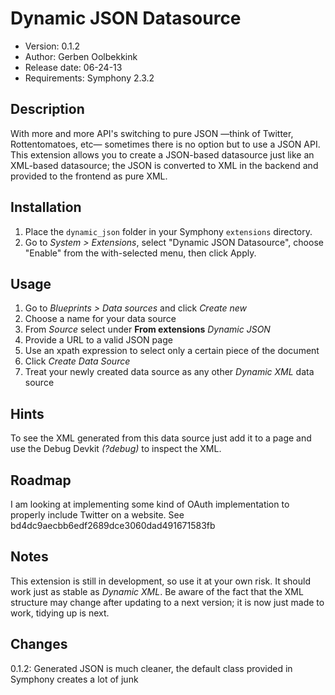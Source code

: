 # Dynamic JSON Datasource

- Version: 0.1.2
- Author: Gerben Oolbekkink
- Release date: 06-24-13
- Requirements: Symphony 2.3.2

## Description

With more and more API's switching to pure JSON —think of Twitter, Rottentomatoes, etc— sometimes there is no option but to use a JSON API. This extension allows you to create a JSON-based datasource just like an XML-based datasource; the JSON is converted to XML in the backend and provided to the frontend as pure XML.

## Installation

1. Place the `dynamic_json` folder in your Symphony `extensions` directory.
2. Go to _System > Extensions_, select "Dynamic JSON Datasource", choose "Enable" from the with-selected menu, then click Apply.

## Usage

1. Go to _Blueprints > Data sources_ and click _Create new_
2. Choose a name for your data source
3. From _Source_ select under __From extensions__ _Dynamic JSON_
4. Provide a URL to a valid JSON page
5. Use an xpath expression to select only a certain piece of the document
6. Click _Create Data Source_
7. Treat your newly created data source as any other _Dynamic XML_ data source

## Hints

To see the XML generated from this data source just add it to a page and use the Debug Devkit _(?debug)_ to inspect the XML.

## Roadmap

I am looking at implementing some kind of OAuth implementation to properly include Twitter on a website. See bd4dc9aecbb6edf2689dce3060dad491671583fb

## Notes

This extension is still in development, so use it at your own risk. It should work just as stable as _Dynamic XML_. Be aware of the fact that the XML structure may change after updating to a next version; it is now just made to work, tidying up is next.

## Changes

0.1.2: Generated JSON is much cleaner, the default class provided in Symphony creates a lot of junk
